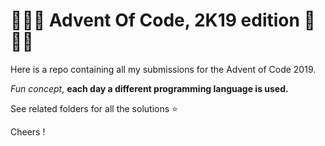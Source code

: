 # 🎄🎅🎄 Advent Of Code, 2K19 edition 🎄🎅🎄

Here is a repo containing all my submissions for the Advent of Code 2019.

_Fun concept_, **each day a different programming language is used.**

See related folders for all the solutions ⭐

Cheers !
